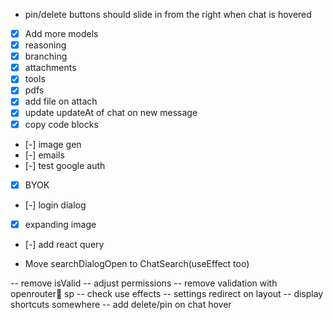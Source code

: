 - pin/delete buttons should slide in from the right when chat is hovered
- [x] Add more models
- [x] reasoning
- [x] branching
- [x] attachments
- [x] tools
- [x] pdfs
- [x] add file on attach
- [x] update updateAt of chat on new message
- [x] copy code blocks
- [-] image gen
- [-] emails
- [-] test google auth
- [x] BYOK
- [-] login dialog
- [x] expanding image
- [-] add react query

- Move searchDialogOpen to ChatSearch(useEffect too)

-- remove isValid
-- adjust permissions
-- remove validation with openrouter sp
-- check use effects
-- settings redirect on layout
-- display shortcuts somewhere
-- add delete/pin on chat hover
